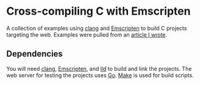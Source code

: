 # Cross-compiling C with Emscripten

A collection of examples using [clang][5] and [Emscripten][6] to
build C projects targeting the web. Examples were pulled from an
[article I wrote][9].

## Dependencies

You will need [clang][5], [Emscripten][6], and [lld][10] to build
and link the projects. The web server for testing the projects uses
[Go][7]. [Make][3] is used for build scripts.

[1]: https://github.com/raysan5/raylib
[3]: https://www.gnu.org/software/make/
[5]: https://clang.llvm.org/
[6]: https://emscripten.org/
[7]: https://go.dev/
[8]: https://git-scm.com/
[9]: https://lld.llvm.org/
[10]: https://clang.llvm.org/

